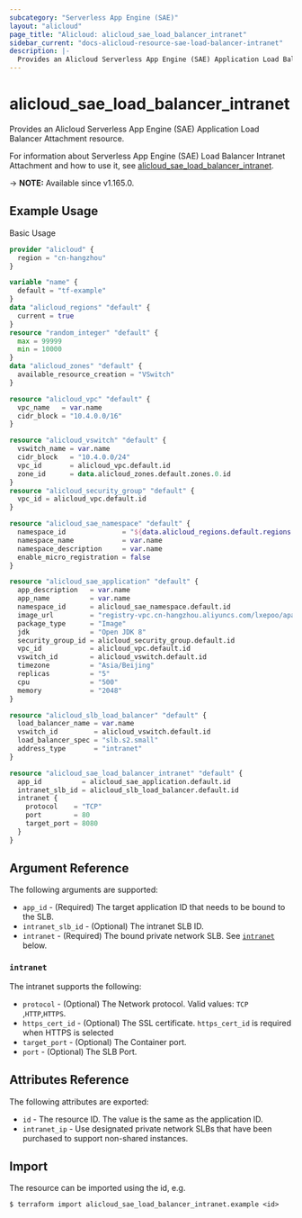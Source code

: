 ```yaml
---
subcategory: "Serverless App Engine (SAE)"
layout: "alicloud"
page_title: "Alicloud: alicloud_sae_load_balancer_intranet"
sidebar_current: "docs-alicloud-resource-sae-load-balancer-intranet"
description: |-
  Provides an Alicloud Serverless App Engine (SAE) Application Load Balancer Attachment resource.
---
```


# alicloud_sae_load_balancer_intranet

Provides an Alicloud Serverless App Engine (SAE) Application Load Balancer Attachment resource.

For information about Serverless App Engine (SAE) Load Balancer Intranet Attachment and how to use it, see [alicloud_sae_load_balancer_intranet](https://www.alibabacloud.com/help/en/sae/latest/bindslb).

-> **NOTE:** Available since v1.165.0.

## Example Usage

Basic Usage

```terraform
provider "alicloud" {
  region = "cn-hangzhou"
}

variable "name" {
  default = "tf-example"
}
data "alicloud_regions" "default" {
  current = true
}
resource "random_integer" "default" {
  max = 99999
  min = 10000
}
data "alicloud_zones" "default" {
  available_resource_creation = "VSwitch"
}

resource "alicloud_vpc" "default" {
  vpc_name   = var.name
  cidr_block = "10.4.0.0/16"
}

resource "alicloud_vswitch" "default" {
  vswitch_name = var.name
  cidr_block   = "10.4.0.0/24"
  vpc_id       = alicloud_vpc.default.id
  zone_id      = data.alicloud_zones.default.zones.0.id
}
resource "alicloud_security_group" "default" {
  vpc_id = alicloud_vpc.default.id
}

resource "alicloud_sae_namespace" "default" {
  namespace_id              = "${data.alicloud_regions.default.regions.0.id}:example${random_integer.default.result}"
  namespace_name            = var.name
  namespace_description     = var.name
  enable_micro_registration = false
}

resource "alicloud_sae_application" "default" {
  app_description   = var.name
  app_name          = var.name
  namespace_id      = alicloud_sae_namespace.default.id
  image_url         = "registry-vpc.cn-hangzhou.aliyuncs.com/lxepoo/apache-php5"
  package_type      = "Image"
  jdk               = "Open JDK 8"
  security_group_id = alicloud_security_group.default.id
  vpc_id            = alicloud_vpc.default.id
  vswitch_id        = alicloud_vswitch.default.id
  timezone          = "Asia/Beijing"
  replicas          = "5"
  cpu               = "500"
  memory            = "2048"
}

resource "alicloud_slb_load_balancer" "default" {
  load_balancer_name = var.name
  vswitch_id         = alicloud_vswitch.default.id
  load_balancer_spec = "slb.s2.small"
  address_type       = "intranet"
}

resource "alicloud_sae_load_balancer_intranet" "default" {
  app_id          = alicloud_sae_application.default.id
  intranet_slb_id = alicloud_slb_load_balancer.default.id
  intranet {
    protocol    = "TCP"
    port        = 80
    target_port = 8080
  }
}
```

## Argument Reference

The following arguments are supported:

* `app_id` - (Required) The target application ID that needs to be bound to the SLB.
* `intranet_slb_id` - (Optional) The intranet SLB ID.
* `intranet` - (Required) The bound private network SLB. See [`intranet`](#intranet) below.

### `intranet`

The intranet supports the following:

* `protocol` - (Optional) The Network protocol. Valid values: `TCP` ,`HTTP`,`HTTPS`.
* `https_cert_id` - (Optional) The SSL certificate. `https_cert_id` is required when HTTPS is selected
* `target_port` - (Optional) The Container port.
* `port` - (Optional) The SLB Port.


## Attributes Reference

The following attributes are exported:

* `id` - The resource ID. The value is the same as the application ID.
* `intranet_ip` - Use designated private network SLBs that have been purchased to support non-shared instances.

## Import

The resource can be imported using the id, e.g.

```shell
$ terraform import alicloud_sae_load_balancer_intranet.example <id>
```

